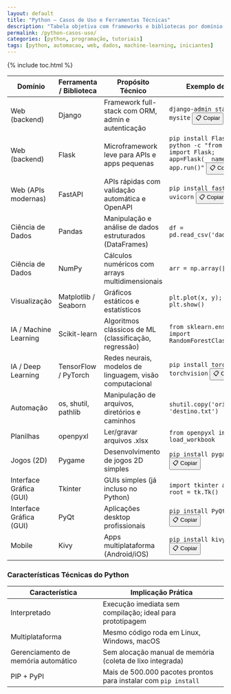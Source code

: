 ```yaml
---
layout: default
title: "Python – Casos de Uso e Ferramentas Técnicas"
description: "Tabela objetiva com frameworks e bibliotecas por domínio: web, dados, IA, automação, jogos, GUI e mobile — sem fluff, só referência técnica."
permalink: /python-casos-uso/
categories: [python, programação, tutoriais]
tags: [python, automacao, web, dados, machine-learning, iniciantes]
---
```




{% include toc.html %}







<section class="post-content">
  <table class="evergreen-table">
  <thead>
    <tr>
      <th>Domínio</th>
      <th>Ferramenta / Biblioteca</th>
      <th>Propósito Técnico</th>
      <th>Exemplo de Uso</th>
    </tr>
  </thead>
  <tbody>
    <tr>
      <td data-label="Domínio">Web (backend)</td>
      <td data-label="Ferramenta / Biblioteca">Django</td>
      <td data-label="Propósito Técnico">Framework full-stack com ORM, admin e autenticação</td>
      <td data-label="Exemplo de Uso">
        <code>django-admin startproject mysite</code>
        <button class="copy-btn" data-command="django-admin startproject mysite">📋 Copiar</button>
      </td>
    </tr>
    <tr>
      <td data-label="Domínio">Web (backend)</td>
      <td data-label="Ferramenta / Biblioteca">Flask</td>
      <td data-label="Propósito Técnico">Microframework leve para APIs e apps pequenas</td>
      <td data-label="Exemplo de Uso">
        <code>pip install Flask && python -c "from flask import Flask; app=Flask(__name__); app.run()"</code>
        <button class="copy-btn" data-command="pip install Flask && python -c &quot;from flask import Flask; app=Flask(__name__); app.run()&quot;">📋 Copiar</button>
      </td>
    </tr>
    <tr>
      <td data-label="Domínio">Web (APIs modernas)</td>
      <td data-label="Ferramenta / Biblioteca">FastAPI</td>
      <td data-label="Propósito Técnico">APIs rápidas com validação automática e OpenAPI</td>
      <td data-label="Exemplo de Uso">
        <code>pip install fastapi uvicorn</code>
        <button class="copy-btn" data-command="pip install fastapi uvicorn">📋 Copiar</button>
      </td>
    </tr>
    <tr>
      <td data-label="Domínio">Ciência de Dados</td>
      <td data-label="Ferramenta / Biblioteca">Pandas</td>
      <td data-label="Propósito Técnico">Manipulação e análise de dados estruturados (DataFrames)</td>
      <td data-label="Exemplo de Uso">
        <code>df = pd.read_csv('dados.csv')</code>
      </td>
    </tr>
    <tr>
      <td data-label="Domínio">Ciência de Dados</td>
      <td data-label="Ferramenta / Biblioteca">NumPy</td>
      <td data-label="Propósito Técnico">Cálculos numéricos com arrays multidimensionais</td>
      <td data-label="Exemplo de Uso">
        <code>arr = np.array([1, 2, 3])</code>
      </td>
    </tr>
    <tr>
      <td data-label="Domínio">Visualização</td>
      <td data-label="Ferramenta / Biblioteca">Matplotlib / Seaborn</td>
      <td data-label="Propósito Técnico">Gráficos estáticos e estatísticos</td>
      <td data-label="Exemplo de Uso">
        <code>plt.plot(x, y); plt.show()</code>
      </td>
    </tr>
    <tr>
      <td data-label="Domínio">IA / Machine Learning</td>
      <td data-label="Ferramenta / Biblioteca">Scikit-learn</td>
      <td data-label="Propósito Técnico">Algoritmos clássicos de ML (classificação, regressão)</td>
      <td data-label="Exemplo de Uso">
        <code>from sklearn.ensemble import RandomForestClassifier</code>
      </td>
    </tr>
    <tr>
      <td data-label="Domínio">IA / Deep Learning</td>
      <td data-label="Ferramenta / Biblioteca">TensorFlow / PyTorch</td>
      <td data-label="Propósito Técnico">Redes neurais, modelos de linguagem, visão computacional</td>
      <td data-label="Exemplo de Uso">
        <code>pip install torch torchvision</code>
        <button class="copy-btn" data-command="pip install torch torchvision">📋 Copiar</button>
      </td>
    </tr>
    <tr>
      <td data-label="Domínio">Automação</td>
      <td data-label="Ferramenta / Biblioteca">os, shutil, pathlib</td>
      <td data-label="Propósito Técnico">Manipulação de arquivos, diretórios e caminhos</td>
      <td data-label="Exemplo de Uso">
        <code>shutil.copy('origem.txt', 'destino.txt')</code>
      </td>
    </tr>
    <tr>
      <td data-label="Domínio">Planilhas</td>
      <td data-label="Ferramenta / Biblioteca">openpyxl</td>
      <td data-label="Propósito Técnico">Ler/gravar arquivos .xlsx</td>
      <td data-label="Exemplo de Uso">
        <code>from openpyxl import load_workbook</code>
      </td>
    </tr>
    <tr>
      <td data-label="Domínio">Jogos (2D)</td>
      <td data-label="Ferramenta / Biblioteca">Pygame</td>
      <td data-label="Propósito Técnico">Desenvolvimento de jogos 2D simples</td>
      <td data-label="Exemplo de Uso">
        <code>pip install pygame</code>
        <button class="copy-btn" data-command="pip install pygame">📋 Copiar</button>
      </td>
    </tr>
    <tr>
      <td data-label="Domínio">Interface Gráfica (GUI)</td>
      <td data-label="Ferramenta / Biblioteca">Tkinter</td>
      <td data-label="Propósito Técnico">GUIs simples (já incluso no Python)</td>
      <td data-label="Exemplo de Uso">
        <code>import tkinter as tk; root = tk.Tk()</code>
      </td>
    </tr>
    <tr>
      <td data-label="Domínio">Interface Gráfica (GUI)</td>
      <td data-label="Ferramenta / Biblioteca">PyQt</td>
      <td data-label="Propósito Técnico">Aplicações desktop profissionais</td>
      <td data-label="Exemplo de Uso">
        <code>pip install PyQt5</code>
        <button class="copy-btn" data-command="pip install PyQt5">📋 Copiar</button>
      </td>
    </tr>
    <tr>
      <td data-label="Domínio">Mobile</td>
      <td data-label="Ferramenta / Biblioteca">Kivy</td>
      <td data-label="Propósito Técnico">Apps multiplataforma (Android/iOS)</td>
      <td data-label="Exemplo de Uso">
        <code>pip install kivy</code>
        <button class="copy-btn" data-command="pip install kivy">📋 Copiar</button>
      </td>
    </tr>
  </tbody>
</table>

<h3 id="caracteristicas">Características Técnicas do Python</h3>
<table class="evergreen-table">
  <thead>
    <tr>
      <th>Característica</th>
      <th>Implicação Prática</th>
    </tr>
  </thead>
  <tbody>
    <tr>
      <td data-label="Característica">Interpretado</td>
      <td data-label="Implicação Prática">Execução imediata sem compilação; ideal para prototipagem</td>
    </tr>
    <tr>
      <td data-label="Característica">Multiplataforma</td>
      <td data-label="Implicação Prática">Mesmo código roda em Linux, Windows, macOS</td>
    </tr>
    <tr>
      <td data-label="Característica">Gerenciamento de memória automático</td>
      <td data-label="Implicação Prática">Sem alocação manual de memória (coleta de lixo integrada)</td>
    </tr>
    <tr>
      <td data-label="Característica">PIP + PyPI</td>
      <td data-label="Implicação Prática">Mais de 500.000 pacotes prontos para instalar com <code>pip install</code></td>
    </tr>
  </tbody>
</table>
</section>



